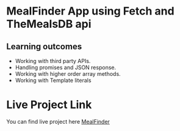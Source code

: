 # MealFinder App using Fetch and TheMealsDB api

## Learning outcomes 
- Working with third party APIs.
- Handling promises and JSON response.
- Working with higher order array methods.
- Working with Template literals

# Live Project Link
You can find live project here <a href="https://codepen.io/Taimoorkhan/full/NWNJdoL">MealFinder</a>
    
